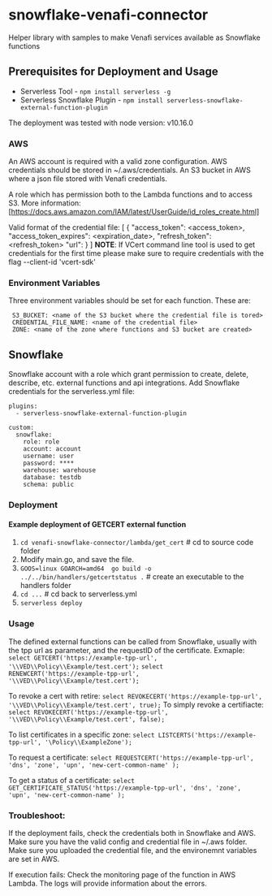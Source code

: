 # snowflake-venafi-connector
Helper library with samples to make Venafi services available as Snowflake functions

## Prerequisites for Deployment and Usage

* Serverless Tool - `npm install serverless -g`
* Serverless Snowflake Plugin - `npm install serverless-snowflake-external-function-plugin`

The deployment was tested with node version: v10.16.0

### AWS

An AWS account is required with a valid zone configuration. AWS credentials should be stored in ~/.aws/credentials.
An S3 bucket in AWS where a json file stored with Venafi credentials.

A role which has permission both to the Lambda functions and to access S3.
More information: [https://docs.aws.amazon.com/IAM/latest/UserGuide/id_roles_create.html]

Valid format of the credential file:
[
     {
      "access_token": <access_token>,
      "access_token_expires": <expiration_date>,
      "refresh_token": <refresh_token>
      "url": <url>
     }
]
**NOTE**: If VCert command line tool is used to get credentials for the first time please make sure to require credentials with the flag --client-id 'vcert-sdk'

### Environment Variables

Three environment variables should be set for each function. These are:
```
 S3_BUCKET: <name of the S3 bucket where the credential file is tored>
 CREDENTIAL_FILE_NAME: <name of the credential file>
 ZONE: <name of the zone where functions and S3 bucket are created>
 ```

## Snowflake

Snowflake account with a role which grant permission to create, delete, describe, etc. external functions and api integrations.
Add Snowflake credentials for the serverless.yml file:
```service: venafi-snowflake-connector
plugins:
  - serverless-snowflake-external-function-plugin

custom:
  snowflake:
    role: role
    account: account
    username: user
    password: ****
    warehouse: warehouse
    database: testdb
    schema: public
```
### Deployment
#### Example deployment of GETCERT external function
1. `cd venafi-snowflake-connector/lambda/get_cert` # cd to source code folder
2. Modify main.go, and save the file.
2. `GOOS=linux GOARCH=amd64  go build -o ../../bin/handlers/getcertstatus .` # create an executable to the handlers folder
3. `cd ...` # cd back to serverless.yml
4. `serverless deploy`

### Usage
The defined external functions can be called from Snowflake, usually with the tpp url as parameter, and the requestID of the certificate.
Exmaple:
`select GETCERT('https://example-tpp-url', '\\VED\\Policy\\Example/test.cert');`
`select RENEWCERT('https://example-tpp-url', '\\VED\\Policy\\Example/test.cert');`

To revoke a cert with retire:
`select REVOKECERT('https://example-tpp-url', '\\VED\\Policy\\Example/test.cert', true);`
To simply revoke a certifiacte:
`select REVOKECERT('https://example-tpp-url', '\\VED\\Policy\\Example/test.cert', false);`


To list certificates in a specific zone:
`select LISTCERTS('https://example-tpp-url', '\Policy\\ExampleZone');`

To request a certificate:
`select REQUESTCERT('https://example-tpp-url',
                   'dns',
                   'zone',
                   'upn',
                   'new-cert-common-name'
                  );`

To get a status of a certificate:
`select GET_CERTIFICATE_STATUS('https://example-tpp-url',
                   'dns',
                   'zone',
                   'upn',
                   'new-cert-common-name'
                  );`


### Troubleshoot:
If the deployment fails, check the credentials both in Snowflake and AWS. Make sure you have the valid config and credential file in ~/.aws folder. Make sure you uploaded the credential file, and the environemnt variables are set in AWS.

If execution fails:
Check the monitoring page of the function in AWS Lambda. The logs will provide information about the errors.
